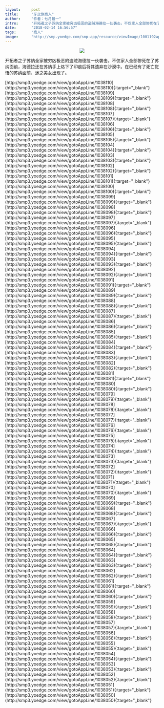 ```yaml
---
layout:     post
title:      "牙之旅商人"
author:     "作者：七月镜一"
intro:      "开拓者之子苏纳全家被穷凶极恶的盗贼海德拉一伙袭击。不仅家人全部惨死在了苏纳面前，海德拉还在苏纳手上烙下了印痕后将其遗弃在沙漠中。在已经有了死亡觉悟的苏纳面前，迷之美女出现了。"
date:       "2018-02-14 16:56:57"
tags:       "商人"
image:      "http://smp.yoedge.com/smp-app/resource/viewImage/1001192appline.png"
---
```

<div style="text-align: center">
<p><img src="http://smp.yoedge.com/smp-app/resource/viewImage/1001192appline.png"/></p>
</div>
<p class="post-meta">
<span>开拓者之子苏纳全家被穷凶极恶的盗贼海德拉一伙袭击。不仅家人全部惨死在了苏纳面前，海德拉还在苏纳手上烙下了印痕后将其遗弃在沙漠中。在已经有了死亡觉悟的苏纳面前，迷之美女出现了。</span>
</p>
[http://smp3.yoedge.com/view/gotoAppLine/1038110](http://smp3.yoedge.com/view/gotoAppLine/1038110){:target="_blank"}
[http://smp3.yoedge.com/view/gotoAppLine/1038109](http://smp3.yoedge.com/view/gotoAppLine/1038109){:target="_blank"}
[http://smp3.yoedge.com/view/gotoAppLine/1038108](http://smp3.yoedge.com/view/gotoAppLine/1038108){:target="_blank"}
[http://smp3.yoedge.com/view/gotoAppLine/1038107](http://smp3.yoedge.com/view/gotoAppLine/1038107){:target="_blank"}
[http://smp3.yoedge.com/view/gotoAppLine/1038106](http://smp3.yoedge.com/view/gotoAppLine/1038106){:target="_blank"}
[http://smp3.yoedge.com/view/gotoAppLine/1038105](http://smp3.yoedge.com/view/gotoAppLine/1038105){:target="_blank"}
[http://smp3.yoedge.com/view/gotoAppLine/1038104](http://smp3.yoedge.com/view/gotoAppLine/1038104){:target="_blank"}
[http://smp3.yoedge.com/view/gotoAppLine/1038103](http://smp3.yoedge.com/view/gotoAppLine/1038103){:target="_blank"}
[http://smp3.yoedge.com/view/gotoAppLine/1038102](http://smp3.yoedge.com/view/gotoAppLine/1038102){:target="_blank"}
[http://smp3.yoedge.com/view/gotoAppLine/1038101](http://smp3.yoedge.com/view/gotoAppLine/1038101){:target="_blank"}
[http://smp3.yoedge.com/view/gotoAppLine/1038100](http://smp3.yoedge.com/view/gotoAppLine/1038100){:target="_blank"}
[http://smp3.yoedge.com/view/gotoAppLine/1038099](http://smp3.yoedge.com/view/gotoAppLine/1038099){:target="_blank"}
[http://smp3.yoedge.com/view/gotoAppLine/1038098](http://smp3.yoedge.com/view/gotoAppLine/1038098){:target="_blank"}
[http://smp3.yoedge.com/view/gotoAppLine/1038097](http://smp3.yoedge.com/view/gotoAppLine/1038097){:target="_blank"}
[http://smp3.yoedge.com/view/gotoAppLine/1038096](http://smp3.yoedge.com/view/gotoAppLine/1038096){:target="_blank"}
[http://smp3.yoedge.com/view/gotoAppLine/1038095](http://smp3.yoedge.com/view/gotoAppLine/1038095){:target="_blank"}
[http://smp3.yoedge.com/view/gotoAppLine/1038094](http://smp3.yoedge.com/view/gotoAppLine/1038094){:target="_blank"}
[http://smp3.yoedge.com/view/gotoAppLine/1038093](http://smp3.yoedge.com/view/gotoAppLine/1038093){:target="_blank"}
[http://smp3.yoedge.com/view/gotoAppLine/1038092](http://smp3.yoedge.com/view/gotoAppLine/1038092){:target="_blank"}
[http://smp3.yoedge.com/view/gotoAppLine/1038091](http://smp3.yoedge.com/view/gotoAppLine/1038091){:target="_blank"}
[http://smp3.yoedge.com/view/gotoAppLine/1038089](http://smp3.yoedge.com/view/gotoAppLine/1038089){:target="_blank"}
[http://smp3.yoedge.com/view/gotoAppLine/1038088](http://smp3.yoedge.com/view/gotoAppLine/1038088){:target="_blank"}
[http://smp3.yoedge.com/view/gotoAppLine/1038087](http://smp3.yoedge.com/view/gotoAppLine/1038087){:target="_blank"}
[http://smp3.yoedge.com/view/gotoAppLine/1038086](http://smp3.yoedge.com/view/gotoAppLine/1038086){:target="_blank"}
[http://smp3.yoedge.com/view/gotoAppLine/1038085](http://smp3.yoedge.com/view/gotoAppLine/1038085){:target="_blank"}
[http://smp3.yoedge.com/view/gotoAppLine/1038084](http://smp3.yoedge.com/view/gotoAppLine/1038084){:target="_blank"}
[http://smp3.yoedge.com/view/gotoAppLine/1038083](http://smp3.yoedge.com/view/gotoAppLine/1038083){:target="_blank"}
[http://smp3.yoedge.com/view/gotoAppLine/1038082](http://smp3.yoedge.com/view/gotoAppLine/1038082){:target="_blank"}
[http://smp3.yoedge.com/view/gotoAppLine/1038081](http://smp3.yoedge.com/view/gotoAppLine/1038081){:target="_blank"}
[http://smp3.yoedge.com/view/gotoAppLine/1038080](http://smp3.yoedge.com/view/gotoAppLine/1038080){:target="_blank"}
[http://smp3.yoedge.com/view/gotoAppLine/1038079](http://smp3.yoedge.com/view/gotoAppLine/1038079){:target="_blank"}
[http://smp3.yoedge.com/view/gotoAppLine/1038078](http://smp3.yoedge.com/view/gotoAppLine/1038078){:target="_blank"}
[http://smp3.yoedge.com/view/gotoAppLine/1038077](http://smp3.yoedge.com/view/gotoAppLine/1038077){:target="_blank"}
[http://smp3.yoedge.com/view/gotoAppLine/1038076](http://smp3.yoedge.com/view/gotoAppLine/1038076){:target="_blank"}
[http://smp3.yoedge.com/view/gotoAppLine/1038075](http://smp3.yoedge.com/view/gotoAppLine/1038075){:target="_blank"}
[http://smp3.yoedge.com/view/gotoAppLine/1038074](http://smp3.yoedge.com/view/gotoAppLine/1038074){:target="_blank"}
[http://smp3.yoedge.com/view/gotoAppLine/1038073](http://smp3.yoedge.com/view/gotoAppLine/1038073){:target="_blank"}
[http://smp3.yoedge.com/view/gotoAppLine/1038072](http://smp3.yoedge.com/view/gotoAppLine/1038072){:target="_blank"}
[http://smp3.yoedge.com/view/gotoAppLine/1038071](http://smp3.yoedge.com/view/gotoAppLine/1038071){:target="_blank"}
[http://smp3.yoedge.com/view/gotoAppLine/1038070](http://smp3.yoedge.com/view/gotoAppLine/1038070){:target="_blank"}
[http://smp3.yoedge.com/view/gotoAppLine/1038069](http://smp3.yoedge.com/view/gotoAppLine/1038069){:target="_blank"}
[http://smp3.yoedge.com/view/gotoAppLine/1038068](http://smp3.yoedge.com/view/gotoAppLine/1038068){:target="_blank"}
[http://smp3.yoedge.com/view/gotoAppLine/1038067](http://smp3.yoedge.com/view/gotoAppLine/1038067){:target="_blank"}
[http://smp3.yoedge.com/view/gotoAppLine/1038066](http://smp3.yoedge.com/view/gotoAppLine/1038066){:target="_blank"}
[http://smp3.yoedge.com/view/gotoAppLine/1038065](http://smp3.yoedge.com/view/gotoAppLine/1038065){:target="_blank"}
[http://smp3.yoedge.com/view/gotoAppLine/1038064](http://smp3.yoedge.com/view/gotoAppLine/1038064){:target="_blank"}
[http://smp3.yoedge.com/view/gotoAppLine/1038063](http://smp3.yoedge.com/view/gotoAppLine/1038063){:target="_blank"}
[http://smp3.yoedge.com/view/gotoAppLine/1038062](http://smp3.yoedge.com/view/gotoAppLine/1038062){:target="_blank"}
[http://smp3.yoedge.com/view/gotoAppLine/1038061](http://smp3.yoedge.com/view/gotoAppLine/1038061){:target="_blank"}
[http://smp3.yoedge.com/view/gotoAppLine/1038060](http://smp3.yoedge.com/view/gotoAppLine/1038060){:target="_blank"}
[http://smp3.yoedge.com/view/gotoAppLine/1038059](http://smp3.yoedge.com/view/gotoAppLine/1038059){:target="_blank"}
[http://smp3.yoedge.com/view/gotoAppLine/1038058](http://smp3.yoedge.com/view/gotoAppLine/1038058){:target="_blank"}
[http://smp3.yoedge.com/view/gotoAppLine/1038057](http://smp3.yoedge.com/view/gotoAppLine/1038057){:target="_blank"}
[http://smp3.yoedge.com/view/gotoAppLine/1038056](http://smp3.yoedge.com/view/gotoAppLine/1038056){:target="_blank"}
[http://smp3.yoedge.com/view/gotoAppLine/1038055](http://smp3.yoedge.com/view/gotoAppLine/1038055){:target="_blank"}
[http://smp3.yoedge.com/view/gotoAppLine/1038054](http://smp3.yoedge.com/view/gotoAppLine/1038054){:target="_blank"}
[http://smp3.yoedge.com/view/gotoAppLine/1038053](http://smp3.yoedge.com/view/gotoAppLine/1038053){:target="_blank"}
[http://smp3.yoedge.com/view/gotoAppLine/1038052](http://smp3.yoedge.com/view/gotoAppLine/1038052){:target="_blank"}
[http://smp3.yoedge.com/view/gotoAppLine/1038051](http://smp3.yoedge.com/view/gotoAppLine/1038051){:target="_blank"}
[http://smp3.yoedge.com/view/gotoAppLine/1038050](http://smp3.yoedge.com/view/gotoAppLine/1038050){:target="_blank"}



